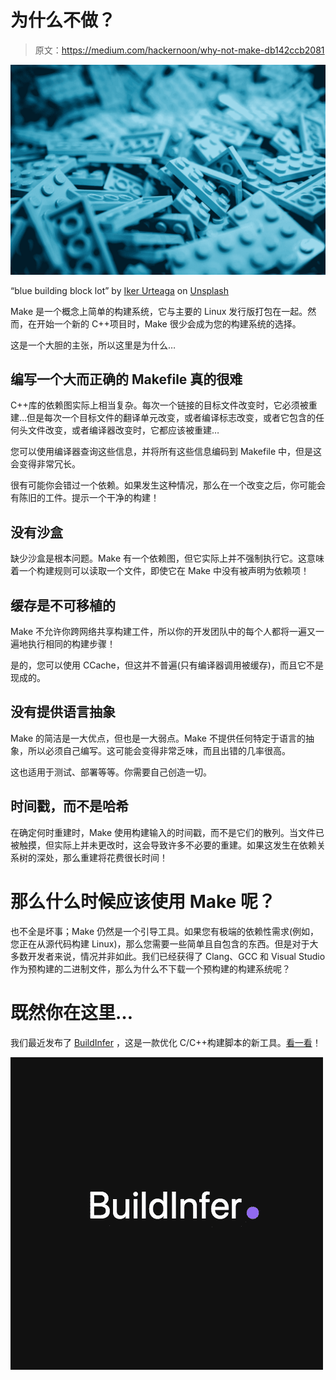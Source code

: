 # 为什么不做？

> 原文：<https://medium.com/hackernoon/why-not-make-db142ccb2081>

![](img/5d83cb7c2961bbfd655fdb9430d2f991.png)

“blue building block lot” by [Iker Urteaga](https://unsplash.com/@iurte?utm_source=medium&utm_medium=referral) on [Unsplash](https://unsplash.com?utm_source=medium&utm_medium=referral)

Make 是一个概念上简单的构建系统，它与主要的 Linux 发行版打包在一起。然而，在开始一个新的 C++项目时，Make 很少会成为您的构建系统的选择。

这是一个大胆的主张，所以这里是为什么…

## 编写一个大而正确的 Makefile 真的很难

C++库的依赖图实际上相当复杂。每次一个链接的目标文件改变时，它必须被重建…但是每次一个目标文件的翻译单元改变，或者编译标志改变，或者它包含的任何头文件改变，或者编译器改变时，它都应该被重建…

您可以使用编译器查询这些信息，并将所有这些信息编码到 Makefile 中，但是这会变得非常冗长。

很有可能你会错过一个依赖。如果发生这种情况，那么在一个改变之后，你可能会有陈旧的工件。提示一个干净的构建！

## 没有沙盒

缺少沙盒是根本问题。Make 有一个依赖图，但它实际上并不强制执行它。这意味着一个构建规则可以读取一个文件，即使它在 Make 中没有被声明为依赖项！

## 缓存是不可移植的

Make 不允许你跨网络共享构建工件，所以你的开发团队中的每个人都将一遍又一遍地执行相同的构建步骤！

是的，您可以使用 CCache，但这并不普遍(只有编译器调用被缓存)，而且它不是现成的。

## 没有提供语言抽象

Make 的简洁是一大优点，但也是一大弱点。Make 不提供任何特定于语言的抽象，所以必须自己编写。这可能会变得非常乏味，而且出错的几率很高。

这也适用于测试、部署等等。你需要自己创造一切。

## 时间戳，而不是哈希

在确定何时重建时，Make 使用构建输入的时间戳，而不是它们的散列。当文件已被触摸，但实际上并未更改时，这会导致许多不必要的重建。如果这发生在依赖关系树的深处，那么重建将花费很长时间！

# 那么什么时候应该使用 Make 呢？

也不全是坏事；Make 仍然是一个引导工具。如果您有极端的依赖性需求(例如，您正在从源代码构建 Linux)，那么您需要一些简单且自包含的东西。但是对于大多数开发者来说，情况并非如此。我们已经获得了 Clang、GCC 和 Visual Studio 作为预构建的二进制文件，那么为什么不下载一个预构建的构建系统呢？

# 既然你在这里…

我们最近发布了 [BuildInfer](https://buildinfer.loopperfect.com/) ，这是一款优化 C/C++构建脚本的新工具。[看一看](https://buildinfer.loopperfect.com/)！

![](img/5b29e7d89e98091a3ce03d7088438ce9.png)